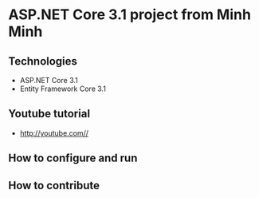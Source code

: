 # ASP.NET Core 3.1 project from Minh Minh
## Technologies
- ASP.NET Core 3.1 
- Entity Framework Core 3.1
## Youtube tutorial 
- http://youtube.com//
## How to configure and run 
## How to contribute